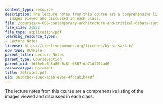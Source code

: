 ```yaml
---
content_type: resource
description: The lecture notes from this course are a comprehensive listing of the
  images viewed and discussed in each class.
file: /courses/4-665-contemporary-architecture-and-critical-debate-spring-2002/363dcbd713ecadabe96d4fccab1b4a8f_26traces.pdf
file_size: 20552
file_type: application/pdf
learning_resource_types:
- Lecture Notes
license: https://creativecommons.org/licenses/by-nc-sa/4.0/
ocw_type: OCWFile
parent_title: Lecture Notes
parent_type: CourseSection
parent_uid: 5d36ebc6-8a86-6a8f-6867-da71df794ad6
resourcetype: Document
title: 26traces.pdf
uid: 363dcbd7-13ec-adab-e96d-4fccab1b4a8f
---
```

The lecture notes from this course are a comprehensive listing of the images viewed and discussed in each class.